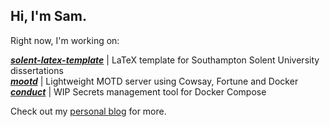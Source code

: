 ## Hi, I'm Sam.

Right now, I'm working on:

<!--[***tellmewhen***](https://github.com/samcole8/tellmewhen) | Alert scheduling server/container that supports email, SMS and Telegram bots  
[***ysmr***](https://github.com/samcole8/ysmr) | Modular SSH notifications integrated with Logstash-->
[***solent-latex-template***](https://github.com/samcole8/solent-latex-template) | LaTeX template for Southampton Solent University dissertations  
[***mootd***](https://github.com/samcole8/mootd) | Lightweight MOTD server using Cowsay, Fortune and Docker  
[***conduct***](https://github.com/samcole8/conduct) | WIP Secrets management tool for Docker Compose
<!--[***smallwall***](https://github.com/samcole8/smallwall) | Small-scale transparent firewall builder-->

Check out my [personal blog](http://samcole.me) for more.

<!--
**samcole8/samcole8** is a ✨ _special_ ✨ repository because its `README.md` (this file) appears on your GitHub profile.

Here are some ideas to get you started:

- 🔭 I’m currently working on ...
- 🌱 I’m currently learning ...
- 👯 I’m looking to collaborate on ...
- 🤔 I’m looking for help with ...
- 💬 Ask me about ...
- 📫 How to reach me: ...
- 😄 Pronouns: ...
- ⚡ Fun fact: ...
-->
